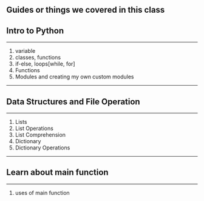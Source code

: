 **Guides or things we covered in this class**
---

## Intro to Python
---

1. variable
2. classes, functions
3. if-else, loops[while, for]
4. Functions
5. Modules and creating my own custom modules

---
## Data Structures and File Operation
---
1. Lists 
2. List Operations
3. List Comprehension
4. Dictionary 
5. Dictionary Operations

---
## Learn about main function
---
1. uses of main function